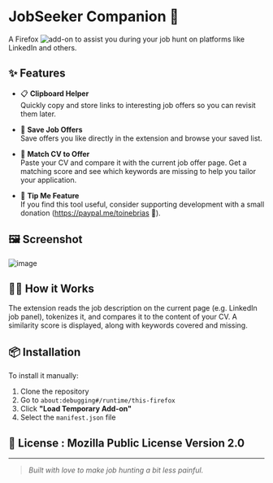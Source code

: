 # JobSeeker Companion 🧭

A Firefox ![add-on](https://addons.mozilla.org/en-US/firefox/addon/jobseeker-companion/) to assist you during your job hunt on platforms like LinkedIn and others.


## ✨ Features

- 📋 **Clipboard Helper**  
  Quickly copy and store links to interesting job offers so you can revisit them later.

- 💾 **Save Job Offers**  
  Save offers you like directly in the extension and browse your saved list.

- 🧠 **Match CV to Offer**  
  Paste your CV and compare it with the current job offer page. Get a matching score and see which keywords are missing to help you tailor your application.

- 💸 **Tip Me Feature**  
  If you find this tool useful, consider supporting development with a small donation (https://paypal.me/toinebrias 💖).

## 🖼️ Screenshot

![image](https://github.com/user-attachments/assets/9263e262-cdaf-485b-bdd2-9afba81b9de9)


## 🧑‍💻 How it Works

The extension reads the job description on the current page (e.g. LinkedIn job panel), tokenizes it, and compares it to the content of your CV. A similarity score is displayed, along with keywords covered and missing.

## 📦 Installation

To install it manually:

1. Clone the repository
2. Go to `about:debugging#/runtime/this-firefox`
3. Click **"Load Temporary Add-on"**
4. Select the `manifest.json` file

## 🧾 License : Mozilla Public License Version 2.0


---

> *Built with love to make job hunting a bit less painful.*

